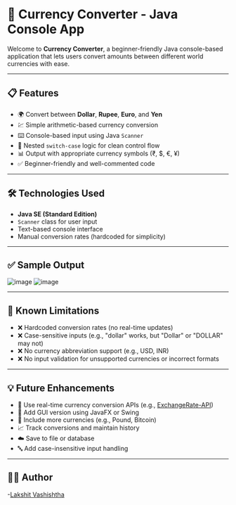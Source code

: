 # 💱 Currency Converter - Java Console App

Welcome to **Currency Converter**, a beginner-friendly Java console-based application that lets users convert amounts between different world currencies with ease.

---

## 📋 Features

- 🌍 Convert between **Dollar**, **Rupee**, **Euro**, and **Yen**
- 💹 Simple arithmetic-based currency conversion
- ⌨️ Console-based input using Java `Scanner`
- 🧾 Nested `switch-case` logic for clean control flow
- 📊 Output with appropriate currency symbols (₹, $, €, ¥)
- ✅ Beginner-friendly and well-commented code

---

## 🛠 Technologies Used

- **Java SE (Standard Edition)**
- `Scanner` class for user input
- Text-based console interface
- Manual conversion rates (hardcoded for simplicity)

---

## ✅ Sample Output

![image](https://github.com/user-attachments/assets/7ebfcaa2-14b5-4e6c-af3b-c3996bc6ef0f)
![image](https://github.com/user-attachments/assets/f5b9ccdc-4afb-41e1-bded-2a3db8834a9b)


---

## 🚧 Known Limitations

- ❌ Hardcoded conversion rates (no real-time updates)
- ❌ Case-sensitive inputs (e.g., "dollar" works, but "Dollar" or "DOLLAR" may not)
- ❌ No currency abbreviation support (e.g., USD, INR)
- ❌ No input validation for unsupported currencies or incorrect formats

---

## 💡 Future Enhancements

- 🔄 Use real-time currency conversion APIs (e.g., [ExchangeRate-API](https://www.exchangerate-api.com/))
- 👥 Add GUI version using JavaFX or Swing
- 🎯 Include more currencies (e.g., Pound, Bitcoin)
- 📈 Track conversions and maintain history
- ☁️ Save to file or database
- 🔤 Add case-insensitive input handling

---

## 👨‍💻 Author

-[Lakshit Vashishtha](https://github.com/spy-lakshit/)
